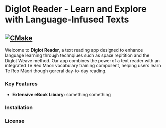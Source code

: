 # Diglot Reader - Learn and Explore with Language-Infused Texts
[![CMake](https://github.com/theinformationretrievers/cosc345/actions/workflows/cmake.yml/badge.svg)](https://github.com/theinformationretrievers/cosc345/actions/workflows/cmake.yml)
----

Welcome to **Diglot Reader**, a text reading app designed to enhance language learning through technqiues such as space repitition and the Diglot Weave method. Our app combines the power of a text reader with an integrated Te Reo Māori vocabulary training component, helping users learn Te Reo Māori though general day-to-day reading.


### Key Features

- **Extensive eBook Library:** something something


### Installation

### License


